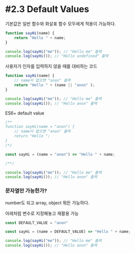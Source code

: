 # #2.3 Default Values

기본값은 일반 함수와 화살표 함수 모두에게 적용이 가능하다.

```js
function sayHi(name) {
    return "Hello " + name;
}

console.log(sayHi("me")); // "Hello me" 출력
console.log(sayHi()); // "Hello undefined" 출력
```

사용자가 인자를 입력하지 않을 때를 대비하는 코드
```js
function sayHi(name) {
    // name이 없으면 "anon" 출력
    return "Hello " + (name || "anon" );
}

console.log(sayHi("me")); // "Hello me" 출력
console.log(sayHi()); // "Hello anon" 출력
```
ES6+ default value
```js
/**
function sayHi(name = "anon") {
    // name이 없으면 "anon" 출력
    return "Hello ";
}
/*/

const sayHi = (name = "anon") => "Hello " + name;

/**/

console.log(sayHi("me")); // "Hello me" 출력
console.log(sayHi()); // "Hello anon" 출력
```

### 문자열만 가능한가?

number도 되고 array, object 뭐든 가능하다. 

아래처럼 변수로 지정해놓고 재활용 가능

```js
const DEFAULT_VALUE = "anon"

const sayHi = (name = DEFAULT_VALUE) => "Hello " + name;

console.log(sayHi("me")); // "Hello me" 출력
console.log(sayHi()); // "Hello anon" 출력
```